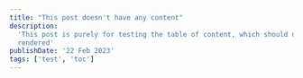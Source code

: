 ```yaml
---
title: "This post doesn't have any content"
description:
  'This post is purely for testing the table of content, which should not be
  rendered'
publishDate: '22 Feb 2023'
tags: ['test', 'toc']
---
```

